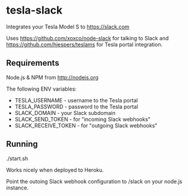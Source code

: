 tesla-slack
===========

Integrates your Tesla Model S to https://slack.com

Uses https://github.com/xoxco/node-slack for talking to Slack and https://github.com/hjespers/teslams for Tesla portal integration.

Requirements
------------

Node.js & NPM from http://nodejs.org

The following ENV variables:
* TESLA_USERNAME - username to the Tesla portal
* TESLA_PASSWORD - password to the Tesla portal
* SLACK_DOMAIN - your Slack subdomain
* SLACK_SEND_TOKEN - for "incoming Slack webhooks"
* SLACK_RECEIVE_TOKEN - for "outgoing Slack webhooks"

Running
-------
./start.sh

Works nicely when deployed to Heroku.

Point the outoing Slack webhook configuration to /slack on your node.js instance.

